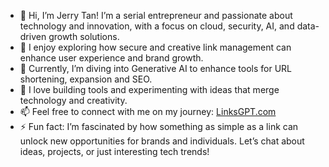 - 👋 Hi, I’m Jerry Tan! I’m a serial entrepreneur and passionate about technology and innovation, with a focus on cloud, security, AI, and data-driven growth solutions.
- 👀 I enjoy exploring how secure and creative link management can enhance user experience and brand growth.
- 🌱 Currently, I’m diving into Generative AI to enhance tools for URL shortening, expansion and SEO.
- 💞️ I love building tools and experimenting with ideas that merge technology and creativity.
- 📫 Feel free to connect with me on my journey: [LinksGPT.com](https://www.linksgpt.com)
- ⚡ Fun fact: I’m fascinated by how something as simple as a link can unlock new opportunities for brands and individuals. Let’s chat about ideas, projects, or just interesting tech trends!

<!---
LinksGPT/LinksGPT is a ✨ special ✨ repository because its `README.md` (this file) appears on your GitHub profile.
You can click the Preview link to take a look at your changes.
--->
